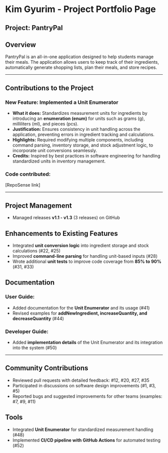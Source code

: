 # Kim Gyurim - Project Portfolio Page

## Project: PantryPal

## Overview
PantryPal is an all-in-one application designed to help students manage their meals. The application allows users to keep track of their ingredients, automatically generate shopping lists, plan their meals, and store recipes.

---

## Contributions to the Project

### New Feature: Implemented a Unit Enumerator
- **What it does:** Standardizes measurement units for ingredients by introducing an **enumeration (enum)** for units such as grams (g), milliliters (ml), and pieces (pcs).
- **Justification:** Ensures consistency in unit handling across the application, preventing errors in ingredient tracking and calculations.
- **Highlights:** Required modifying multiple components, including command parsing, inventory storage, and stock adjustment logic, to incorporate unit conversions seamlessly.
- **Credits:** Inspired by best practices in software engineering for handling standardized units in inventory management.

### Code contributed:
[RepoSense link]

---

## Project Management
- Managed releases **v1.1 - v1.3** (3 releases) on GitHub

## Enhancements to Existing Features
- Integrated **unit conversion logic** into ingredient storage and stock calculations (#22, #25)
- Improved **command-line parsing** for handling unit-based inputs (#28)
- Wrote additional **unit tests** to improve code coverage from **85% to 90%** (#31, #33)

## Documentation
### User Guide:
- Added documentation for the **Unit Enumerator** and its usage (#41)
- Revised examples for **addNewIngredient, increaseQuantity, and decreaseQuantity** (#44)

### Developer Guide:
- Added **implementation details** of the Unit Enumerator and its integration into the system (#50)

---

## Community Contributions
- Reviewed pull requests with detailed feedback: #12, #20, #27, #35
- Participated in discussions on software design improvements (#1, #3, #5)
- Reported bugs and suggested improvements for other teams (examples: #7, #9, #11)

## Tools
- Integrated **Unit Enumerator** for standardized measurement handling (#48)
- Implemented **CI/CD pipeline with GitHub Actions** for automated testing (#52)

